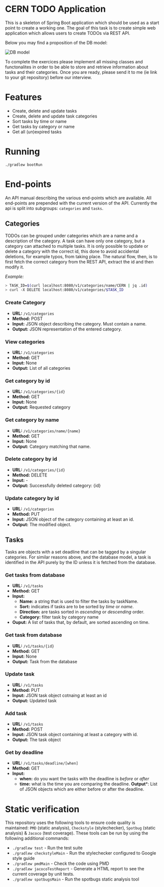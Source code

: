 # CERN TODO Application
This is a skeleton of Spring Boot application which should be used as a start point to create a working one.
The goal of this task is to create simple web application which allows users to create TODOs via REST API.

Below you may find a proposition of the DB model:

![DB model](DBModel.png)

To complete the exercices please implement all missing classes and functonalites in order to be able to store and retrieve information about tasks and their categories.
Once you are ready, please send it to me (ie link to your git repository) before  our interview.

# Features
- Create, delete and update tasks
- Create, delete and update task categories
- Sort tasks by time or name
- Get tasks by category or name
- Get all (un)expired tasks

# Running
`./gradlew bootRun`

# End-points
An API manual describing the various end-points which are
available. All end-points are prepended with the current version of
the API. Currently the api is split into subgroups: `categories` and
`tasks`.

## Categories
TODOs can be grouped under categories which are a name and a
description of the category. A task can have only one category, but a
category can attached to multiple tasks. It is only possible to update
or delete a category with the correct id, this done to avoid
accidental deletions, for example typos, from taking place. The
natural flow, then, is to first fetch the correct category from the
REST API, extract the id and then modify it.

*Example:*
```bash
> TASK_ID=$(curl localhost:8080/v1/categories/name/CERN | jq .id)
> curl -X DELETE localhost:8080/v1/categories/$TASK_ID
```

### Create Category
- **URL:** `/v1/categories`
- **Method:** POST
- **Input:** JSON object describing the category. Must contain a name. 
- **Output:** JSON representation of the entered category. 
  
### View categories
- **URL:** `/v1/categories`
- **Method:** GET
- **Input:** None
- **Output:** List of all categories

### Get category by id
- **URL:** `/v1/categories/{id}`
- **Method:** GET 
- **Input:** None
- **Output:** Requested category

### Get category by name
- **URL:** `/v1/categories/name/{name}`
- **Method:** GET
- **Input:** None
- **Output:** Category matching that name. 

### Delete category by id
- **URL:** `/v1/categories/{id}`
- **Method:** DELETE
- **Input:** -
- **Output:** Successfully deleted category: {id}

### Update category by id
- **URL:** `/v1/categories`
- **Method:** PUT
- **Input:** JSON object of the category containing at least an id. 
- **Output:** The modified object.

## Tasks
Tasks are objects with a set deadline that can be tagged by a singular
categories. For similar reasons above, and the database model, a task
is identified in the API purely by the ID unless it is fetched from
the database. 

### Get tasks from database
- **URL:** `/v1/tasks`
- **Method:** GET
- **Input:** 
  - **Name:** a string that is used to filter the tasks by taskName.
  - **Sort:** indicates if tasks are to be sorted by _time_ or _name_.
  - **Direction:** are tasks sorted in _ascending_ or _descending_ order.
  - **Category:** filter task by category name
- **Ouput:** A list of tasks that, by default, are sorted ascending
on time.

### Get task from database
- **URL:** `/v1/tasks/{id}`
- **Method:** GET
- **Input:** None
- **Output:** Task from the database

### Update task
- **URL:** `/v1/tasks`
- **Method:** PUT
- **Input:** JSON task object cotnaing at least an id
- **Output:** Updated task

### Add task
- **URL:** `/v1/tasks`
- **Method:** POST
- **Input:** JSON task object containing at least a category with id. 
- **Output:** The task object

### Get by deadline
- **URL:** `/v1/tasks/deadline/[when]`
- **Method:** GET
- **Input:**
  - **when:** do you want the tasks with the deadline is _before_ or _after_
  - **time:** what is the time you are comparing the deadline.
**Output***: List of JSON objects which are either before or after the
deadline.

# Static verification
This repository uses the following tools to ensure code quality is
maintained: `PMD` (static analysis), `Checkstyle` (stylechecker),
`Spotbug` (static analysis) & `Jacoco` (test coverage). These tools
can be run by using the following additional commands:

- `./gradlew test` - Run the test suite
- `./gradlew checkstyleMain` - Run the stylechecker configured to
  Google style guide
- `./gradlew pmdMain` - Check the code using PMD
- `./gradlew jacocoTestReport` - Generate a HTML report to see the
  current coverage by unit tests.
- `./gradlew spotbugsMain` - Run the spotbugs static analysis tool

